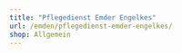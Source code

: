 ```yaml
---
title: "Pflegedienst Emder Engelkes"
url: /emden/pflegedienst-emder-engelkes/
shop: Allgemein
---
```

